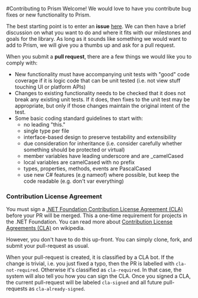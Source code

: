 #Contributing to Prism
Welcome! We would love to have you contribute bug fixes or new functionality to Prism. 

The best starting point is to enter an __issue__ [here](https://github.com/PrismLibrary/Prism/issues). We can then have a brief discussion on what you want to do and where it fits with our milestones and goals for the library. As long as it sounds like something we would want to add to Prism, we will give you a thumbs up and ask for a pull request.

When you submit a __pull request__, there are a few things we would like you to comply with:
- New functionality must have accompanying unit tests with "good" code coverage if it is logic code that can be unit tested (i.e. not view stuff touching UI or platform APIs)
- Changes to existing functionality needs to be checked that it does not break any existing unit tests. If it does, then fixes to the unit test may be appropriate, but only if those changes maintain the original intent of the test.
- Some basic coding standard guidelines to start with:
  - no leading "this."
  - single type per file
  - interface-based design to preserve testability and extensibility
  - due consideration for inheritance (i.e. consider carefully whether something should be protected or virtual)
  - member variables have leading underscore and are _camelCased
  - local variables are camelCased with no prefix
  - types, properties, methods, events are PascalCased
  - use new C# features (e.g nameof) where possible, but keep the code readable (e.g. don't var everything)

### Contribution License Agreement

You must sign a [.NET Foundation Contribution License Agreement (CLA)](http://cla2.dotnetfoundation.org) before your PR will be merged. This a one-time requirement for projects in the .NET Foundation. You can read more about [Contribution License Agreements (CLA)](http://en.wikipedia.org/wiki/Contributor_License_Agreement) on wikipedia.

However, you don't have to do this up-front. You can simply clone, fork, and submit your pull-request as usual.

When your pull-request is created, it is classified by a CLA bot. If the change is trivial, i.e. you just fixed a typo, then the PR is labelled with `cla-not-required`. Otherwise it's classified as `cla-required`. In that case, the system will also tell you how you can sign the CLA. Once you signed a CLA, the current pull-request will be labeled `cla-signed` and all future pull-requests as `cla-already-signed`.
